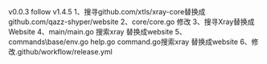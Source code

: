 v0.0.3 follow v1.4.5
1、搜寻github.com/xtls/xray-core替换成github.com/qazz-shyper/website
2、core/core.go 修改
3、搜寻Xray替换成Website
4、main/main.go 搜索xray 替换成website
5、commands\base/env.go help.go command.go搜索xray 替换成website
6、修改.github/workflow/release.yml